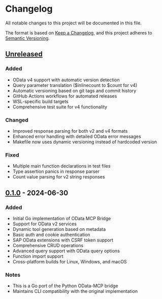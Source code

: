 # Changelog

All notable changes to this project will be documented in this file.

The format is based on [Keep a Changelog](https://keepachangelog.com/en/1.0.0/),
and this project adheres to [Semantic Versioning](https://semver.org/spec/v2.0.0.html).

## [Unreleased]

### Added
- OData v4 support with automatic version detection
- Query parameter translation ($inlinecount to $count for v4)
- Automatic versioning based on git tags and commit history
- GitHub Actions workflows for automated releases
- WSL-specific build targets
- Comprehensive test suite for v4 functionality

### Changed
- Improved response parsing for both v2 and v4 formats
- Enhanced error handling with detailed OData error messages
- Makefile now uses dynamic versioning instead of hardcoded version

### Fixed
- Multiple main function declarations in test files
- Type assertion panics in response parser
- Count value parsing for v2 string responses

## [0.1.0] - 2024-06-30

### Added
- Initial Go implementation of OData MCP Bridge
- Support for OData v2 services
- Dynamic tool generation based on metadata
- Basic auth and cookie authentication
- SAP OData extensions with CSRF token support
- Comprehensive CRUD operations
- Advanced query support with OData query options
- Function import support
- Cross-platform builds for Linux, Windows, and macOS

### Notes
- This is a Go port of the Python OData-MCP bridge
- Maintains CLI compatibility with the original implementation

[Unreleased]: https://github.com/odata-mcp/go/compare/v0.1.0...HEAD
[0.1.0]: https://github.com/odata-mcp/go/releases/tag/v0.1.0